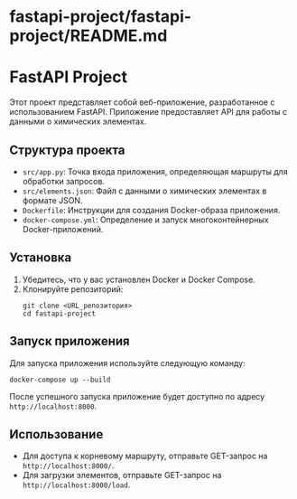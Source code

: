 # fastapi-project/fastapi-project/README.md

# FastAPI Project

Этот проект представляет собой веб-приложение, разработанное с использованием FastAPI. Приложение предоставляет API для работы с данными о химических элементах.

## Структура проекта

- `src/app.py`: Точка входа приложения, определяющая маршруты для обработки запросов.
- `src/elements.json`: Файл с данными о химических элементах в формате JSON.
- `Dockerfile`: Инструкции для создания Docker-образа приложения.
- `docker-compose.yml`: Определение и запуск многоконтейнерных Docker-приложений.

## Установка

1. Убедитесь, что у вас установлен Docker и Docker Compose.
2. Клонируйте репозиторий:
   ```
   git clone <URL_репозитория>
   cd fastapi-project
   ```

## Запуск приложения

Для запуска приложения используйте следующую команду:

```
docker-compose up --build
```

После успешного запуска приложение будет доступно по адресу `http://localhost:8000`.

## Использование

- Для доступа к корневому маршруту, отправьте GET-запрос на `http://localhost:8000/`.
- Для загрузки элементов, отправьте GET-запрос на `http://localhost:8000/load`.